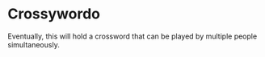 # Crossywordo

Eventually, this will hold a crossword that can be played by multiple people simultaneously.
